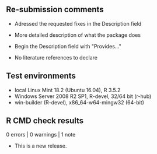 ## Re-submission comments

* Adressed the requested fixes in the Description field

* More detailed description of what the package does

* Begin the Description field with "Provides..."

* No literature references to declare

## Test environments

* local Linux Mint 18.2 (Ubuntu 16.04), R 3.5.2
* Windows Server 2008 R2 SP1, R-devel, 32/64 bit (r-hub)
* win-builder (R-devel), x86_64-w64-mingw32 (64-bit)

## R CMD check results

0 errors | 0 warnings | 1 note

* This is a new release.
